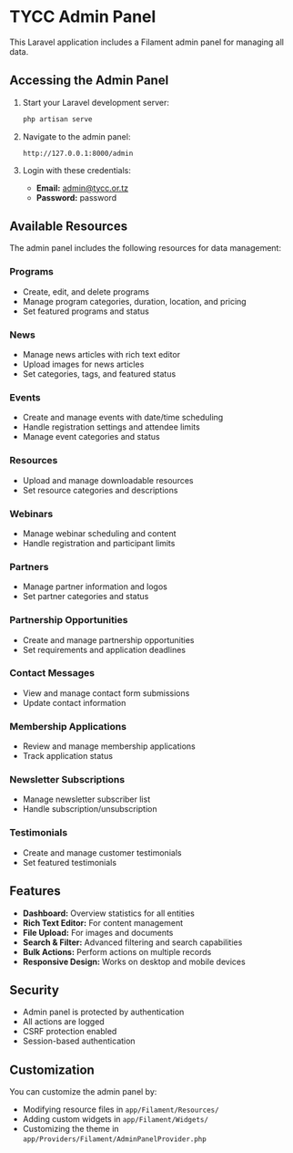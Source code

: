 # TYCC Admin Panel

This Laravel application includes a Filament admin panel for managing all data.

## Accessing the Admin Panel

1. Start your Laravel development server:
   ```bash
   php artisan serve
   ```

2. Navigate to the admin panel:
   ```
   http://127.0.0.1:8000/admin
   ```

3. Login with these credentials:
   - **Email:** admin@tycc.or.tz
   - **Password:** password

## Available Resources

The admin panel includes the following resources for data management:

### Programs
- Create, edit, and delete programs
- Manage program categories, duration, location, and pricing
- Set featured programs and status

### News
- Manage news articles with rich text editor
- Upload images for news articles
- Set categories, tags, and featured status

### Events
- Create and manage events with date/time scheduling
- Handle registration settings and attendee limits
- Manage event categories and status

### Resources
- Upload and manage downloadable resources
- Set resource categories and descriptions

### Webinars
- Manage webinar scheduling and content
- Handle registration and participant limits

### Partners
- Manage partner information and logos
- Set partner categories and status

### Partnership Opportunities
- Create and manage partnership opportunities
- Set requirements and application deadlines

### Contact Messages
- View and manage contact form submissions
- Update contact information

### Membership Applications
- Review and manage membership applications
- Track application status

### Newsletter Subscriptions
- Manage newsletter subscriber list
- Handle subscription/unsubscription

### Testimonials
- Create and manage customer testimonials
- Set featured testimonials

## Features

- **Dashboard:** Overview statistics for all entities
- **Rich Text Editor:** For content management
- **File Upload:** For images and documents
- **Search & Filter:** Advanced filtering and search capabilities
- **Bulk Actions:** Perform actions on multiple records
- **Responsive Design:** Works on desktop and mobile devices

## Security

- Admin panel is protected by authentication
- All actions are logged
- CSRF protection enabled
- Session-based authentication

## Customization

You can customize the admin panel by:
- Modifying resource files in `app/Filament/Resources/`
- Adding custom widgets in `app/Filament/Widgets/`
- Customizing the theme in `app/Providers/Filament/AdminPanelProvider.php` 